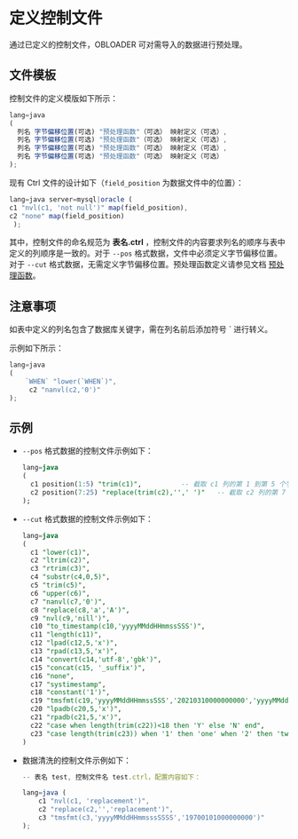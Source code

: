 定义控制文件 
===========================

通过已定义的控制文件，OBLOADER 可对需导入的数据进行预处理。

文件模板 
-------------------------

控制文件的定义模版如下所示：

```javascript
lang=java 
(
  列名 字节偏移位置(可选) "预处理函数"（可选） 映射定义（可选）,
  列名 字节偏移位置(可选) "预处理函数"（可选） 映射定义（可选）,
  列名 字节偏移位置(可选) "预处理函数"（可选） 映射定义（可选）,
  列名 字节偏移位置(可选) "预处理函数"（可选） 映射定义（可选）
);
```



现有 Ctrl 文件的设计如下（`field_position` 为数据文件中的位置）：

```JavaScript
lang=java server=mysql|oracle (     
c1 "nvl(c1, 'not null')" map(field_position),     
c2 "none" map(field_position)
 );
```

其中，控制文件的命名规范为 **表名.ctrl** ，控制文件的内容要求列名的顺序与表中定义的列顺序是一致的。对于 `--pos` 格式数据，文件中必须定义字节偏移位置。对于 `--cut` 格式数据，无需定义字节偏移位置。预处理函数定义请参见文档 [预处理函数](../../../3.OBDUMPER/2.obdumper-user-guide/4.obdumper-data-processing/2.obdumper-preprocessing-functions.md)。

注意事项 
-------------------------

如表中定义的列名包含了数据库关键字，需在列名前后添加符号 ` 进行转义。

  示例如下所示：

  ```JavaScript
  lang=java
  (
      `WHEN` "lower(`WHEN`)",
       c2 "nanvl(c2,'0')"
  );
  ```


示例 
-----------------------

* `--pos` 格式数据的控制文件示例如下：

  ```sql
  lang=java
  (
    c1 position(1:5) "trim(c1)",          -- 截取 c1 列的第 1 到第 5 个字节，并且对得到的结果两侧截断空格
    c2 position(7:25) "replace(trim(c2),'',' ')"   -- 截取 c2 列的第 7 到第 25 个字节，并且对得到的结果两侧截断空格，同时对于空字符用空格替代
  );
  ```

* `--cut` 格式数据的控制文件示例如下：

  ```sql
  lang=java
  (
    c1 "lower(c1)",                                                                                 -- c1 列的值中的字母转换为小写
    c2 "ltrim(c2)",                                                                                 -- c2 列的值从左开始截断空格
    c3 "rtrim(c3)",                                                                                 -- c3 列的值从右开始截断空格
    c4 "substr(c4,0,5)",                                                                            -- c4 列的值第 1 位置截取 5 个字符长度的字符串
    c5 "trim(c5)",                                                                                  -- c5 列的值左右两侧截断空格
    c6 "upper(c6)",                                                                                 -- c6 列的值中的字母转换为大写
    c7 "nanvl(c7,'0')",                                                                             -- c7 列的值进行数值验证，非数值则返回 0
    c8 "replace(c8,'a','A')",                                                                       -- c8 列的值中的 a 替换为 A
    c9 "nvl(c9,'nill')",                                                                            -- c9 列的值进行判空，若为 null 返回 nill 字符串
    c10 "to_timestamp(c10,'yyyyMMddHHmmssSSS')",                                                    -- c10 列的值进行格式化，若格式失败则返回 null，否则返回 yyyy-MM-dd HH:mm:ss.SSS
    c11 "length(c11)",                                                                              -- c11 列的值进行长度计算
    c12 "lpad(c12,5,'x')",                                                                          -- c12 列的值左侧追加 5 个字节长度字符串 'x'
    c13 "rpad(c13,5,'x')",                                                                          -- c13 列的值右侧追加 5 个字节长度字符串 'x'
    c14 "convert(c14,'utf-8','gbk')",                                                               -- c14 列的值从 gbk 转换为 utf-8 字符编码
    c15 "concat(c15, '_suffix')",                                                                   -- c15 列的值与常量进行拼接
    c16 "none",                                                                                     -- c16 列的值不作任何处理
    c17 "systimestamp",                                                                             -- c17 列的值不作任何处理
    c18 "constant('1')",                                                                            -- c18 列的值不作任何处理，仅返回常量 1
    c19 "tmsfmt(c19,'yyyyMMddHHmmssSSS','20210310000000000','yyyyMMddHHmmssSSS')",                  -- c19 列的值进行日期验证，验证失败返回默认值
    c20 "lpadb(c20,5,'x')",                                                                         -- c20 列的值左侧追加 5 个字节长度的(单)字符 'x'
    c21 "rpadb(c21,5,'x')",                                                                         -- c21 列的值右侧追加 5 个字节长度的(单)字符 'x'
    c22 "case when length(trim(c22))<18 then 'Y' else 'N' end",                                     -- c22 列的值进行条件真值匹配，若为真返回对应项的值
    c23 "case length(trim(c23)) when '1' then 'one' when '2' then 'two' else 'unknown' end",        -- c23 列的值进行条件等值匹配，若匹配成功返回对应项的值
  )
  ```

  

* 数据清洗的控制文件示例如下：

  ```javascript
  -- 表名 test, 控制文件名 test.ctrl，配置内容如下：
  
  lang=java (
      c1 "nvl(c1, 'replacement')", 
      c2 "replace(c2,'','replacement')",
      c3 "tmsfmt(c3,'yyyyMMddHHmmsssSSSS','19700101000000000')"
  );
  ```